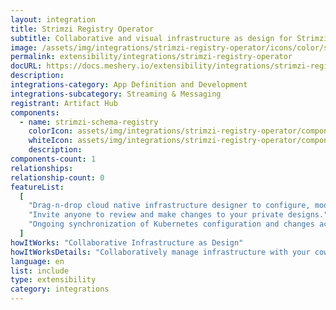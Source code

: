 ```yaml
---
layout: integration
title: Strimzi Registry Operator
subtitle: Collaborative and visual infrastructure as design for Strimzi Registry Operator
image: /assets/img/integrations/strimzi-registry-operator/icons/color/strimzi-registry-operator-color.svg
permalink: extensibility/integrations/strimzi-registry-operator
docURL: https://docs.meshery.io/extensibility/integrations/strimzi-registry-operator
description:
integrations-category: App Definition and Development
integrations-subcategory: Streaming & Messaging
registrant: Artifact Hub
components:
  - name: strimzi-schema-registry
    colorIcon: assets/img/integrations/strimzi-registry-operator/components/strimzi-schema-registry/icons/color/strimzi-schema-registry-color.svg
    whiteIcon: assets/img/integrations/strimzi-registry-operator/components/strimzi-schema-registry/icons/white/strimzi-schema-registry-white.svg
    description:
components-count: 1
relationships:
relationship-count: 0
featureList:
  [
    "Drag-n-drop cloud native infrastructure designer to configure, model, and deploy your workloads.",
    "Invite anyone to review and make changes to your private designs.",
    "Ongoing synchronization of Kubernetes configuration and changes across any number of clusters.",
  ]
howItWorks: "Collaborative Infrastructure as Design"
howItWorksDetails: "Collaboratively manage infrastructure with your coworkers synchronously sharing the same designs."
language: en
list: include
type: extensibility
category: integrations
---
```

